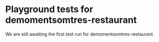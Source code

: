 # Playground tests for demomentsomtres-restaurant
We are still awaiting the first test run for demomentsomtres-restaurant.
